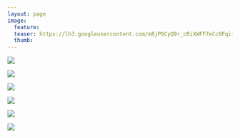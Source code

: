 ```yaml
---
layout: page
image:
  feature:
  teaser: https://lh3.googleusercontent.com/m8jP6CyQ9r_cRiXWFF7eCc0Fqiihag2C87YWZdpQseo=w245-h163-no
  thumb:
---
```


![](https://lh3.googleusercontent.com/6jB-UzPl0QN0N3kOQOGODd2Fobr4y2bFvwE1kOorG30=w800)

![](https://lh3.googleusercontent.com/TLADmFknrrOs7KJTWb2EyDAjHMpZDc7eho_zD3j4Q2I=w800)

![](https://lh3.googleusercontent.com/moWAvR10jsON5UtI_LT0YZvedj4md9mKC1QkMVIjSsI=w800)

![](https://lh3.googleusercontent.com/Namd892iuryChjgbFgciZ1CQtG7ZTFF8C13S38fYEQU=w800)

![](https://lh3.googleusercontent.com/-Vj1eQU4FCZeYYbnBihS_O66-Hpqc-znNPgJM8WBb6M=w800)

![](https://lh3.googleusercontent.com/QL8rDOdLHhIRg9p95n0pP9yxcHbXmao8inGLdwVKqWY=w800)
